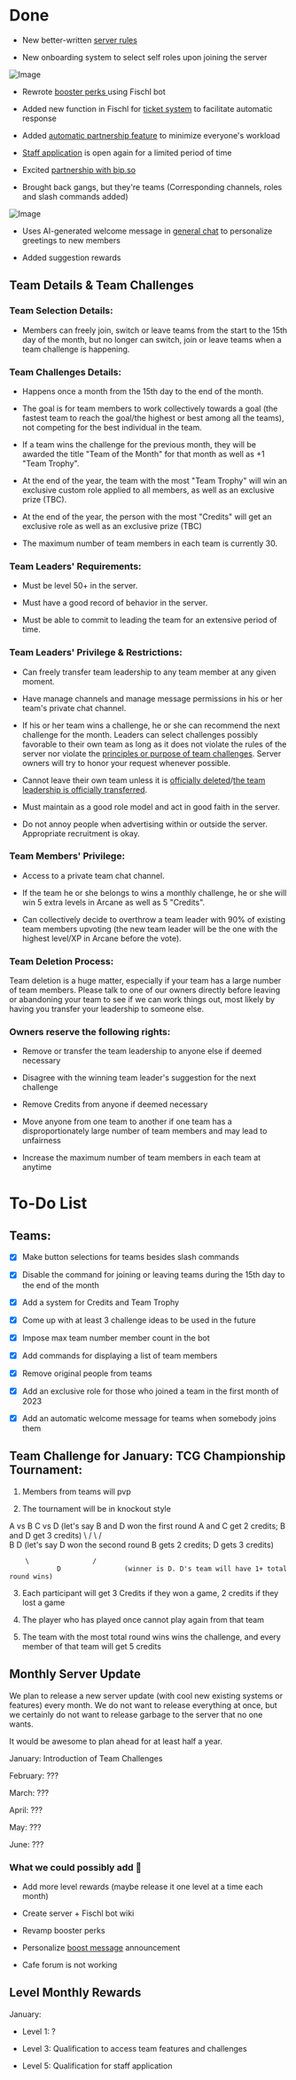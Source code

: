 # Done

* New better-written [server rules](https://discord.com/channels/717029019270381578/754575055098347604)

* New onboarding system to select self roles upon joining the server 

![Image](https://d1uyo0yzpsnvfq.cloudfront.net/4586/0/blocks/a7347a47-581e-43bb-8911-0865d63ea996/screenshot-2022-12-28-at-5-44-34-pm.png)

* Rewrote [booster perks ](https://discord.com/channels/717029019270381578/920936224699600906)using Fischl bot

* Added new function in Fischl for [ticket system](https://discord.com/channels/717029019270381578/792433323045552178) to facilitate automatic response

* Added [automatic partnership feature](https://discord.com/channels/717029019270381578/1049118482987499540) to minimize everyone's workload

* [Staff application](https://discord.com/channels/717029019270381578/1049144564100894781) is open again for a limited period of time

* Excited [partnership with bip.so ](https://discord.com/channels/717029019270381578/1057093435535929394)

* Brought back gangs, but they're teams (Corresponding channels, roles and slash commands added)

![Image](https://d1uyo0yzpsnvfq.cloudfront.net/4586/0/blocks/a69b9278-9aec-44e1-99a7-aa296b796a1d/screenshot-2022-12-28-at-5-48-44-pm.png)

* Uses AI-generated welcome message in [general chat](https://discord.com/channels/717029019270381578/968751043884224532) to personalize greetings to new members

* Added suggestion rewards

## Team Details & Team Challenges

### Team Selection Details:

* Members can freely join, switch or leave teams from the start to the 15th day of the month, but no longer can switch, join or leave teams when a team challenge is happening.

### Team Challenges Details:

* Happens once a month from the 15th day to the end of the month.

* The goal is for team members to work collectively towards a goal (the fastest team to reach the goal/the highest or best among all the teams), not competing for the best individual in the team.

* If a team wins the challenge for the previous month, they will be awarded the title "Team of the Month" for that month as well as +1 "Team Trophy".

* At the end of the year, the team with the most "Team Trophy" will win an exclusive custom role applied to all members, as well as an exclusive prize (TBC).

* At the end of the year, the person with the most "Credits" will get an exclusive role as well as an exclusive prize (TBC)

* The maximum number of team members in each team is currently 30.

### Team Leaders' Requirements:

* Must be level 50+ in the server.

* Must have a good record of behavior in the server.

* Must be able to commit to leading the team for an extensive period of time.

### Team Leaders' Privilege & Restrictions:

* Can freely transfer team leadership to any team member at any given moment.

* Have manage channels and manage message permissions in his or her team's private chat channel.

* If his or her team wins a challenge, he or she can recommend the next challenge for the month. Leaders can select challenges possibly favorable to their own team as long as it does not violate the rules of the server nor violate the [principles or purpose of team challenges](https://bip.so/genshin/2023-server-revamp-39025c?blockUUID=8903ffb6-31f6-4d23-a885-a9aac711d242). Server owners will try to honor your request whenever possible.

* Cannot leave their own team unless it is [officially deleted](https://bip.so/genshin/2023-server-revamp-39025c?blockUUID=afbc7a62-b0f0-4975-b632-b608ee75f438)/[the team leadership is officially transferred](https://bip.so/genshin/2023-server-revamp-39025c?blockUUID=3b1a0c64-bc88-4797-a500-36dc78917f91).

* Must maintain as a good role model and act in good faith in the server.

* Do not annoy people when advertising within or outside the server. Appropriate recruitment is okay. 

### Team Members' Privilege:

* Access to a private team chat channel.

* If the team he or she belongs to wins a monthly challenge, he or she will win 5 extra levels in Arcane as well as 5 "Credits".

* Can collectively decide to overthrow a team leader with 90% of existing team members upvoting (the new team leader will be the one with the highest level/XP in Arcane before the vote).

### Team Deletion Process:

Team deletion is a huge matter, especially if your team has a large number of team members. Please talk to one of our owners directly before leaving or abandoning your team to see if we can work things out, most likely by having you transfer your leadership to someone else. 

### Owners reserve the following rights:

* Remove or transfer the team leadership to anyone else if deemed necessary

* Disagree with the winning team leader's suggestion for the next challenge

* Remove Credits from anyone if deemed necessary

* Move anyone from one team to another if one team has a disproportionately large number of team members and may lead to unfairness

* Increase the maximum number of team members in each team at anytime

# To-Do List

## Teams:

- [x] Make button selections for teams besides slash commands

- [x] Disable the command for joining or leaving teams during the 15th day to the end of the month

- [x] Add a system for Credits and Team Trophy

- [x] Come up with at least 3 challenge ideas to be used in the future

- [x] Impose max team number member count in the bot

- [x] Add commands for displaying a list of team members

- [x] Remove original people from teams

- [x] Add an exclusive role for those who joined a team in the first month of 2023

- [x] Add an automatic welcome message for teams when somebody joins them

##  **Team Challenge for January: TCG Championship Tournament:** 

1. Members from teams will pvp

2. The tournament will be in knockout style 

A   vs   B      C   vs   D   (let's say B and D won the first round
                                        A and C get 2 credits; B and D get 3 credits)
  \         /         \         /     
      B                  D           (let's say D won the second round
                                         B gets 2 credits; D gets 3 credits)

        \                /  
                D                (winner is D. D's team will have 1+ total round wins)

3. Each participant will get 3 Credits if they won a game, 2 credits if they lost a game

4. The player who has played once cannot play again from that team

5. The team with the most total round wins wins the challenge, and every member of that team will get 5 credits

## Monthly Server Update

We plan to release a new server update (with cool new existing systems or features) every month. We do not want to release everything at once, but we certainly do not want to release garbage to the server that no one wants.

It would be awesome to plan ahead for at least half a year.

January: Introduction of Team Challenges

February: ???

March: ???

April: ???

May: ???

June: ??? 

### What we could possibly add 👀

* Add more level rewards (maybe release it one level at a time each month)

* Create server + Fischl bot wiki

* Revamp booster perks

* Personalize [boost message](https://discord.com/channels/717029019270381578/758138642832162836) announcement

* Cafe forum is not working

## Level Monthly Rewards

January:

* Level 1: ?

* Level 3: Qualification to access team features and challenges

* Level 5: Qualification for staff application

